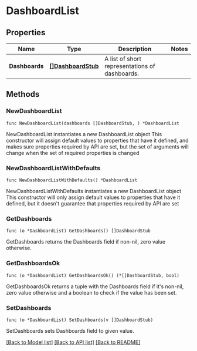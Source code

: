 # DashboardList

## Properties

Name | Type | Description | Notes
------------ | ------------- | ------------- | -------------
**Dashboards** | [**[]DashboardStub**](DashboardStub.md) | A list of short representations of dashboards. | 

## Methods

### NewDashboardList

`func NewDashboardList(dashboards []DashboardStub, ) *DashboardList`

NewDashboardList instantiates a new DashboardList object
This constructor will assign default values to properties that have it defined,
and makes sure properties required by API are set, but the set of arguments
will change when the set of required properties is changed

### NewDashboardListWithDefaults

`func NewDashboardListWithDefaults() *DashboardList`

NewDashboardListWithDefaults instantiates a new DashboardList object
This constructor will only assign default values to properties that have it defined,
but it doesn't guarantee that properties required by API are set

### GetDashboards

`func (o *DashboardList) GetDashboards() []DashboardStub`

GetDashboards returns the Dashboards field if non-nil, zero value otherwise.

### GetDashboardsOk

`func (o *DashboardList) GetDashboardsOk() (*[]DashboardStub, bool)`

GetDashboardsOk returns a tuple with the Dashboards field if it's non-nil, zero value otherwise
and a boolean to check if the value has been set.

### SetDashboards

`func (o *DashboardList) SetDashboards(v []DashboardStub)`

SetDashboards sets Dashboards field to given value.



[[Back to Model list]](../README.md#documentation-for-models) [[Back to API list]](../README.md#documentation-for-api-endpoints) [[Back to README]](../README.md)


